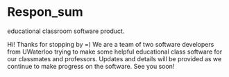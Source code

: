# Respon_sum
educational classroom software product.

Hi! Thanks for stopping by =)
We are a team of two software developers from UWaterloo trying to make some helpful educational class software for our classmates and professors. 
Updates and details will be provided as we continue to make progress on the software.
See you soon!
